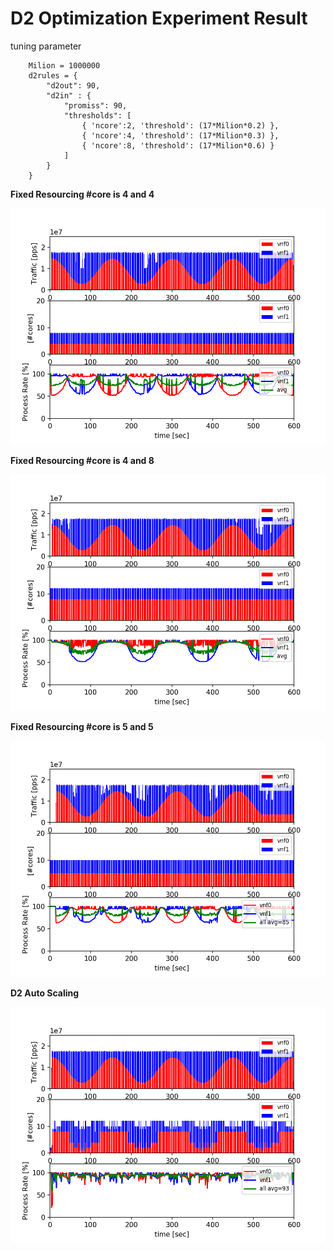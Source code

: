 
#  D2 Optimization Experiment Result

tuning parameter
```
    Milion = 1000000
    d2rules = {
        "d2out": 90,
        "d2in" : {
            "promiss": 90,
            "thresholds": [
                { 'ncore':2, 'threshold': (17*Milion*0.2) },
                { 'ncore':4, 'threshold': (17*Milion*0.3) },
                { 'ncore':8, 'threshold': (17*Milion*0.6) }
            ]
        }
    }
```

**Fixed Resourcing #core is 4 and 4**

![](d2disable44fix_d100.png)

**Fixed Resourcing #core is 4 and 8**

![](d2disable84fix_d100.png)

**Fixed Resourcing #core is 5 and 5**

![](d2disable55fix_d100.png)

**D2 Auto Scaling**

![](d2enable_d100.png)


